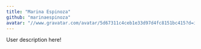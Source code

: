 ```yaml
---
title: "Marina Espinoza"
github: "marinaespinoza"
avatar: "//www.gravatar.com/avatar/5d67311c4ceb1e33d97d4fc8151bc415?d=identicon"
---
```


User description here!
